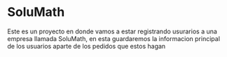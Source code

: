 # SoluMath
Este es un proyecto en donde vamos a estar registrando usurarios a una empresa llamada SoluMath, en esta guardaremos la informacion principal de los usuarios aparte de los pedidos que estos hagan
